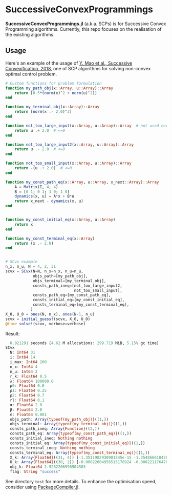 # SuccessiveConvexProgrammings
**SuccessiveConvexProgrammings.jl** (a.k.a. SCPs)
is for Successive Convex Programming algorithms.
Currently,
this repo focuses on the realisation of the existing algorithms.

## Usage
Here's an example of the usage of
[Y. Mao et al., Successive Convexification, 2018](https://arxiv.org/abs/1804.06539),
one of SCP algorithms for solving non-convex optimal control problem.

```julia
# Custom functions for problem formulation
function my_path_obj(x::Array, u::Array)::Array
    return [0.5*(norm(x)^2 + norm(u)^2)]
end

function my_terminal_obj(x::Array)::Array
    return [norm(x .- 2.0)^2]
end

function not_too_large_input(x::Array, u::Array)::Array  # not used here
    return u .+ 2.0  # <=0
end

function not_too_large_input2(x::Array, u::Array)::Array
    return u .- 2.0  # <=0
end

function not_too_small_input(x::Array, u::Array)::Array
    return -(u .+ 2.0)  # <=0
end

function my_const_path_eq(x::Array, u::Array, x_next::Array)::Array
    A = Matrix(I, 4, 4)
    B = [0 1; 0 1; 1 0; 1 0]
    dynamics(x, u) = A*x + B*u
    return x_next - dynamics(x, u)
end


function my_const_initial_eq(x::Array, u::Array)
    return x
end

function my_const_terminal_eq(x::Array)
    return (x .- 2.0)
end


# SCvx example
n_x, n_u, N = 4, 2, 31
scvx = SCvx(N=N, n_x=n_x, n_u=n_u,
            objs_path=[my_path_obj],
            objs_terminal=[my_terminal_obj],
            consts_path_ineq=[not_too_large_input2,
                              not_too_small_input],
            consts_path_eq=[my_const_path_eq],
            consts_initial_eq=[my_const_initial_eq],
            consts_terminal_eq=[my_const_terminal_eq],
           )
X_0, U_0 = ones(N, n_x), ones(N-1, n_u)
scvx = initial_guess!(scvx, X_0, U_0)
@time solve!(scvx, verbose=verbose)
```

Result:

```julia
  0.921291 seconds (4.62 M allocations: 299.719 MiB, 5.15% gc time)
SCvx
  N: Int64 31
  i: Int64 14
  i_max: Int64 200
  n_x: Int64 4
  n_u: Int64 2
  r_k: Float64 0.5
  λ: Float64 100000.0
  ρ0: Float64 0.0
  ρ1: Float64 0.25
  ρ2: Float64 0.7
  rl: Float64 0.1
  α: Float64 2.0
  β: Float64 2.0
  ϵ: Float64 0.001
  objs_path: Array{typeof(my_path_obj)}((1,))
  objs_terminal: Array{typeof(my_terminal_obj)}((1,))
  consts_path_ineq: Array{Function}((2,))
  consts_path_eq: Array{typeof(my_const_path_eq)}((1,))
  consts_initial_ineq: Nothing nothing
  consts_initial_eq: Array{typeof(my_const_initial_eq)}((1,))
  consts_terminal_ineq: Nothing nothing
  consts_terminal_eq: Array{typeof(my_const_terminal_eq)}((1,))
  X_k: Array{Float64}((31, 4)) [-1.3511982930901345e-15 -1.3548666104268918e-15 -1.380711075409979e-15 -1.3816195819191138e-15; -0.00022117647021521698 -0.00022117647021522433 -0.0002200495650853284 -0.0002200495650853302; … ; 0.5772280007439645 0.5772280007439643 0.5772237620536798 0.5772237620536798; 2.000000000537185 2.000000000537185 2.000000000537199 2.000000000537199]
  U_k: Array{Float64}((30, 2)) [-0.00022004956515178924 -0.00022117647028205013; -6.284246324169491e-5 -6.288074341830041e-5; … ; 0.41606753466786084 0.4160697952736614; 1.4227762395362158 1.4227720008458915]
  obj_k: Float64 2.9282206598904503
  flag: String "success"
```

See directory `test` for more details.
To enhance the optimisation speed,
consider using [PackageCompiler.jl](https://github.com/JuliaLang/PackageCompiler.jl).
